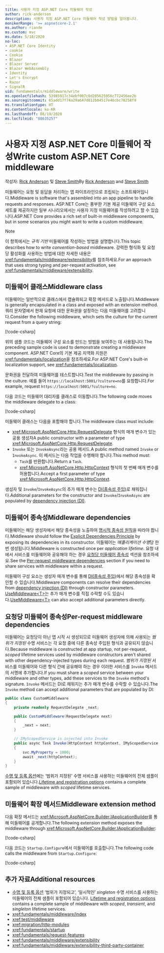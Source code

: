 ```yaml
---
title: 사용자 지정 ASP.NET Core 미들웨어 작성
author: rick-anderson
description: 사용자 지정 ASP.NET Core 미들웨어 작성 방법을 알아봅니다.
monikerRange: '>= aspnetcore-2.1'
ms.author: riande
ms.custom: mvc
ms.date: 5/18/2020
no-loc:
- ASP.NET Core Identity
- cookie
- Cookie
- Blazor
- Blazor Server
- Blazor WebAssembly
- Identity
- Let's Encrypt
- Razor
- SignalR
uid: fundamentals/middleware/write
ms.openlocfilehash: 52985917c34ebf007c0d205625956c772456ee2b
ms.sourcegitcommit: 65add17f74a29a647d812b04517e46cbc78258f9
ms.translationtype: HT
ms.contentlocale: ko-KR
ms.lasthandoff: 08/19/2020
ms.locfileid: "88635257"
---
```

# <a name="write-custom-aspnet-core-middleware"></a><span data-ttu-id="1ee42-103">사용자 지정 ASP.NET Core 미들웨어 작성</span><span class="sxs-lookup"><span data-stu-id="1ee42-103">Write custom ASP.NET Core middleware</span></span>

<span data-ttu-id="1ee42-104">작성자: [Rick Anderson](https://twitter.com/RickAndMSFT) 및 [Steve Smith](https://ardalis.com/)</span><span class="sxs-lookup"><span data-stu-id="1ee42-104">By [Rick Anderson](https://twitter.com/RickAndMSFT) and [Steve Smith](https://ardalis.com/)</span></span>

<span data-ttu-id="1ee42-105">미들웨어는 요청 및 응답을 처리하는 앱 파이프라인으로 조립되는 소프트웨어입니다.</span><span class="sxs-lookup"><span data-stu-id="1ee42-105">Middleware is software that's assembled into an app pipeline to handle requests and responses.</span></span> <span data-ttu-id="1ee42-106">ASP.NET Core는 풍부한 기본 제공 미들웨어 구성 요소 세트를 제공하지만 일부 시나리오에서는 사용자 지정 미들웨어를 작성하려고 할 수 있습니다.</span><span class="sxs-lookup"><span data-stu-id="1ee42-106">ASP.NET Core provides a rich set of built-in middleware components, but in some scenarios you might want to write a custom middleware.</span></span>

> [!NOTE]
> <span data-ttu-id="1ee42-107">이 항목에서는 *규칙 기반* 미들웨어를 작성하는 방법을 설명합니다.</span><span class="sxs-lookup"><span data-stu-id="1ee42-107">This topic describes how to write *convention-based* middleware.</span></span> <span data-ttu-id="1ee42-108">강력한 형식화 및 요청당 활성화를 사용하는 방법에 대한 자세한 내용은 <xref:fundamentals/middleware/extensibility>를 참조하세요.</span><span class="sxs-lookup"><span data-stu-id="1ee42-108">For an approach that uses strong typing and per-request activation, see <xref:fundamentals/middleware/extensibility>.</span></span>

## <a name="middleware-class"></a><span data-ttu-id="1ee42-109">미들웨어 클래스</span><span class="sxs-lookup"><span data-stu-id="1ee42-109">Middleware class</span></span>

<span data-ttu-id="1ee42-110">미들웨어는 일반적으로 클래스에서 캡슐화되고 확장 메서드로 노출됩니다.</span><span class="sxs-lookup"><span data-stu-id="1ee42-110">Middleware is generally encapsulated in a class and exposed with an extension method.</span></span> <span data-ttu-id="1ee42-111">쿼리 문자열에서 현재 요청에 대한 문화권을 설정하는 다음 미들웨어를 고려합니다.</span><span class="sxs-lookup"><span data-stu-id="1ee42-111">Consider the following middleware, which sets the culture for the current request from a query string:</span></span>

[!code-csharp[](write/snapshot/StartupCulture.cs)]

<span data-ttu-id="1ee42-112">위의 샘플 코드는 미들웨어 구성 요소를 만드는 방법을 보여주는 데 사용됩니다.</span><span class="sxs-lookup"><span data-stu-id="1ee42-112">The preceding sample code is used to demonstrate creating a middleware component.</span></span> <span data-ttu-id="1ee42-113">ASP.NET Core의 기본 제공 지역화 지원은 <xref:fundamentals/localization>을 참조하세요.</span><span class="sxs-lookup"><span data-stu-id="1ee42-113">For ASP.NET Core's built-in localization support, see <xref:fundamentals/localization>.</span></span>

<span data-ttu-id="1ee42-114">문화권을 전달하여 미들웨어를 테스트합니다.</span><span class="sxs-lookup"><span data-stu-id="1ee42-114">Test the middleware by passing in the culture.</span></span> <span data-ttu-id="1ee42-115">예를 들어 `https://localhost:5001/?culture=no`를 요청합니다.</span><span class="sxs-lookup"><span data-stu-id="1ee42-115">For example, request `https://localhost:5001/?culture=no`.</span></span>

<span data-ttu-id="1ee42-116">다음 코드는 미들웨어 대리자를 클래스로 이동합니다.</span><span class="sxs-lookup"><span data-stu-id="1ee42-116">The following code moves the middleware delegate to a class:</span></span>

[!code-csharp[](write/snapshot/RequestCultureMiddleware.cs)]

<span data-ttu-id="1ee42-117">미들웨어 클래스는 다음을 포함해야 합니다.</span><span class="sxs-lookup"><span data-stu-id="1ee42-117">The middleware class must include:</span></span>

* <span data-ttu-id="1ee42-118"><xref:Microsoft.AspNetCore.Http.RequestDelegate> 형식의 매개 변수가 있는 공용 생성자</span><span class="sxs-lookup"><span data-stu-id="1ee42-118">A public constructor with a parameter of type <xref:Microsoft.AspNetCore.Http.RequestDelegate>.</span></span>
* <span data-ttu-id="1ee42-119">`Invoke` 또는 `InvokeAsync`라는 공용 메서드.</span><span class="sxs-lookup"><span data-stu-id="1ee42-119">A public method named `Invoke` or `InvokeAsync`.</span></span> <span data-ttu-id="1ee42-120">이 메서드는 다음 작업을 수행해야 합니다.</span><span class="sxs-lookup"><span data-stu-id="1ee42-120">This method must:</span></span>
  * <span data-ttu-id="1ee42-121">`Task`를 반환합니다.</span><span class="sxs-lookup"><span data-stu-id="1ee42-121">Return a `Task`.</span></span>
  * <span data-ttu-id="1ee42-122"><xref:Microsoft.AspNetCore.Http.HttpContext> 형식의 첫 번째 매개 변수를 허용합니다.</span><span class="sxs-lookup"><span data-stu-id="1ee42-122">Accept a first parameter of type <xref:Microsoft.AspNetCore.Http.HttpContext>.</span></span>
  
<span data-ttu-id="1ee42-123">생성자 및 `Invoke`/`InvokeAsync`의 추가 매개 변수는 [DI(종속성 주입)](xref:fundamentals/dependency-injection)로 채워집니다.</span><span class="sxs-lookup"><span data-stu-id="1ee42-123">Additional parameters for the constructor and `Invoke`/`InvokeAsync` are populated by [dependency injection (DI)](xref:fundamentals/dependency-injection).</span></span>

## <a name="middleware-dependencies"></a><span data-ttu-id="1ee42-124">미들웨어 종속성</span><span class="sxs-lookup"><span data-stu-id="1ee42-124">Middleware dependencies</span></span>

<span data-ttu-id="1ee42-125">미들웨어는 해당 생성자에서 해당 종속성을 노출하여 [명시적 종속성 원칙](/dotnet/standard/modern-web-apps-azure-architecture/architectural-principles#explicit-dependencies)을 따라야 합니다.</span><span class="sxs-lookup"><span data-stu-id="1ee42-125">Middleware should follow the [Explicit Dependencies Principle](/dotnet/standard/modern-web-apps-azure-architecture/architectural-principles#explicit-dependencies) by exposing its dependencies in its constructor.</span></span> <span data-ttu-id="1ee42-126">미들웨어는 *애플리케이션 수명*당 한 번 생성됩니다.</span><span class="sxs-lookup"><span data-stu-id="1ee42-126">Middleware is constructed once per *application lifetime*.</span></span> <span data-ttu-id="1ee42-127">요청 내에서 서비스를 미들웨어와 공유해야 하는 경우 [요청당 미들웨어 종속성](#per-request-middleware-dependencies) 섹션을 참조하세요.</span><span class="sxs-lookup"><span data-stu-id="1ee42-127">See the [Per-request middleware dependencies](#per-request-middleware-dependencies) section if you need to share services with middleware within a request.</span></span>

<span data-ttu-id="1ee42-128">미들웨어 구성 요소는 생성자 매개 변수를 통해 [DI(종속성 주입)](xref:fundamentals/dependency-injection)에서 해당 종속성을 확인할 수 있습니다.</span><span class="sxs-lookup"><span data-stu-id="1ee42-128">Middleware components can resolve their dependencies from [dependency injection (DI)](xref:fundamentals/dependency-injection) through constructor parameters.</span></span> <span data-ttu-id="1ee42-129">[UseMiddleware&lt;T&gt;](/dotnet/api/microsoft.aspnetcore.builder.usemiddlewareextensions.usemiddleware#Microsoft_AspNetCore_Builder_UseMiddlewareExtensions_UseMiddleware_Microsoft_AspNetCore_Builder_IApplicationBuilder_System_Type_System_Object___)는 추가 매개 변수를 직접 수락할 수도 있습니다.</span><span class="sxs-lookup"><span data-stu-id="1ee42-129">[UseMiddleware&lt;T&gt;](/dotnet/api/microsoft.aspnetcore.builder.usemiddlewareextensions.usemiddleware#Microsoft_AspNetCore_Builder_UseMiddlewareExtensions_UseMiddleware_Microsoft_AspNetCore_Builder_IApplicationBuilder_System_Type_System_Object___) can also accept additional parameters directly.</span></span>

## <a name="per-request-middleware-dependencies"></a><span data-ttu-id="1ee42-130">요청당 미들웨어 종속성</span><span class="sxs-lookup"><span data-stu-id="1ee42-130">Per-request middleware dependencies</span></span>

<span data-ttu-id="1ee42-131">미들웨어는 요청당이 아닌 앱 시작 시 생성되므로 미들웨어 생성자에 의해 사용되는 *범위가 지정된* 수명 서비스는 각 요청 중에 다른 종속성 주입된 형식과 공유되지 않습니다.</span><span class="sxs-lookup"><span data-stu-id="1ee42-131">Because middleware is constructed at app startup, not per-request, *scoped* lifetime services used by middleware constructors aren't shared with other dependency-injected types during each request.</span></span> <span data-ttu-id="1ee42-132">*범위가 지정된* 서비스를 미들웨어와 다른 형식 간에 공유해야 하는 경우 이러한 서비스를 `Invoke` 메서드의 서명에 추가합니다.</span><span class="sxs-lookup"><span data-stu-id="1ee42-132">If you must share a *scoped* service between your middleware and other types, add these services to the `Invoke` method's signature.</span></span> <span data-ttu-id="1ee42-133">`Invoke` 메서드는 DI로 채워지는 추가 매개 변수를 수락할 수 있습니다.</span><span class="sxs-lookup"><span data-stu-id="1ee42-133">The `Invoke` method can accept additional parameters that are populated by DI:</span></span>

```csharp
public class CustomMiddleware
{
    private readonly RequestDelegate _next;

    public CustomMiddleware(RequestDelegate next)
    {
        _next = next;
    }

    // IMyScopedService is injected into Invoke
    public async Task Invoke(HttpContext httpContext, IMyScopedService svc)
    {
        svc.MyProperty = 1000;
        await _next(httpContext);
    }
}
```

<span data-ttu-id="1ee42-134">[수명 및 등록 옵션](xref:fundamentals/dependency-injection#lifetime-and-registration-options)에는 ‘범위가 지정된’ 수명 서비스를 사용하는 미들웨어의 전체 샘플이 포함되어 있습니다.</span><span class="sxs-lookup"><span data-stu-id="1ee42-134">[Lifetime and registration options](xref:fundamentals/dependency-injection#lifetime-and-registration-options) contains a complete sample of middleware with *scoped* lifetime services.</span></span>

## <a name="middleware-extension-method"></a><span data-ttu-id="1ee42-135">미들웨어 확장 메서드</span><span class="sxs-lookup"><span data-stu-id="1ee42-135">Middleware extension method</span></span>

<span data-ttu-id="1ee42-136">다음 확장 메서드는 <xref:Microsoft.AspNetCore.Builder.IApplicationBuilder>를 통해 미들웨어를 공개합니다.</span><span class="sxs-lookup"><span data-stu-id="1ee42-136">The following extension method exposes the middleware through <xref:Microsoft.AspNetCore.Builder.IApplicationBuilder>:</span></span>

[!code-csharp[](write/snapshot/RequestCultureMiddlewareExtensions.cs)]

<span data-ttu-id="1ee42-137">다음 코드는 `Startup.Configure`에서 미들웨어를 호출합니다.</span><span class="sxs-lookup"><span data-stu-id="1ee42-137">The following code calls the middleware from `Startup.Configure`:</span></span>

[!code-csharp[](write/snapshot/Startup.cs?highlight=5)]

## <a name="additional-resources"></a><span data-ttu-id="1ee42-138">추가 자료</span><span class="sxs-lookup"><span data-stu-id="1ee42-138">Additional resources</span></span>

* <span data-ttu-id="1ee42-139">[수명 및 등록 옵션](xref:fundamentals/dependency-injection#lifetime-and-registration-options) ‘범위가 지정되고’, ‘일시적인’ *singleton* 수명 서비스를 사용하는 미들웨어의 전체 샘플이 포함되어 있습니다. </span><span class="sxs-lookup"><span data-stu-id="1ee42-139">[Lifetime and registration options](xref:fundamentals/dependency-injection#lifetime-and-registration-options) contains a complete sample of middleware with *scoped*, *transient*, and *singleton* lifetime services.</span></span>
* <xref:fundamentals/middleware/index>
* <xref:test/middleware>
* <xref:migration/http-modules>
* <xref:fundamentals/startup>
* <xref:fundamentals/request-features>
* <xref:fundamentals/middleware/extensibility>
* <xref:fundamentals/middleware/extensibility-third-party-container>
